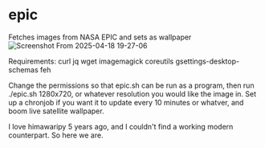 # epic
Fetches images from NASA EPIC and sets as wallpaper
![Screenshot From 2025-04-18 19-27-06](https://github.com/user-attachments/assets/f6d8b9fc-aa4f-40d6-84a7-be792e8f8dc9)


Requirements: curl jq wget imagemagick coreutils gsettings-desktop-schemas feh


Change the permissions so that epic.sh can be run as a program, then run ./epic.sh 1280x720, or whatever resolution you would like the image in. Set up a chronjob if you want it to update every 10 minutes or whatver, and boom live satellite wallpaper.

I love himawaripy 5 years ago, and I couldn't find a working modern counterpart. So here we are.
